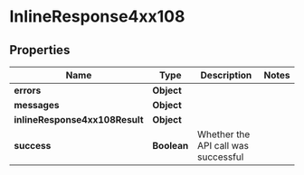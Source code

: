 # InlineResponse4xx108

## Properties
Name | Type | Description | Notes
------------ | ------------- | ------------- | -------------
**errors** | **Object** |  | 
**messages** | **Object** |  | 
**inlineResponse4xx108Result** | **Object** |  | 
**success** | **Boolean** | Whether the API call was successful | 
